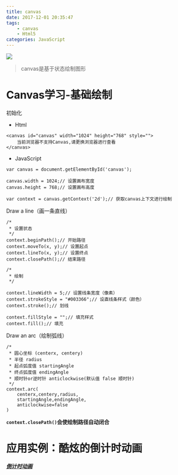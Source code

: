 ```yaml
---
title: canvas
date: 2017-12-01 20:35:47
tags:
    - canvas
    - Html5
categories: JavaScript
---
```


![](1.png)
<!-- more -->

> canvas是基于状态绘制图形

# Canvas学习-基础绘制

初始化

- Html

```
<canvas id="canvas" width="1024" height="768" style="">
	当前浏览器不支持Canvas,请更换浏览器进行查看
</canvas>
```

- JavaScript

```
var canvas = document.getElementById('canvas');

canvas.width = 1024;// 设置画布宽度
canvas.height = 768;// 设置画布高度

var context = canvas.getContext('2d');// 获取canvas上下文进行绘制
```

Draw a line（画一条直线）

```
/*
 * 设置状态
 */
context.beginPath();// 开始路径
context.moveTo(x, y);// 设置起点
context.lineTo(x, y);// 设置终点
context.closePath();// 结束路径

/*
 * 绘制
 */

context.lineWidth = 5;// 设置线条宽度（像素）
context.strokeStyle = "#003366";// 设直线条样式（颜色）
context.stroke();// 划线 

context.fillStyle = "";// 填充样式
context.fill();// 填充
```

Draw an arc（绘制弧线）

```
/*
 * 圆心坐标 (centerx, centery)
 * 半径 radius
 * 起点弧度值 startingAngle
 * 终点弧度值 endingAngle
 * 顺时针or逆时针 anticlockwise(默认值 false 顺时针)
 */
context.arc(
	centerx,centery,radius,
	startingAngle,endingAngle,
	anticlockwise=false
)
```
**`context.closePath()`会使绘制路径自动闭合**

# 应用实例：酷炫的倒计时动画

_**[倒计时动画](https://grpirate.github.io/Personality/Time/)**_

